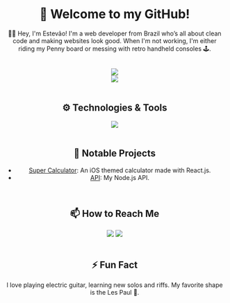 <div align="center">
	<h1>👋 Welcome to my GitHub!</h1>
	<p align="center">👨‍💻 Hey, I'm Estevão! I'm a web developer from Brazil who’s all about clean code and making websites look good. When I'm not working, I'm either riding my Penny board or messing with retro handheld consoles 🕹.</p>
	<br>
	<div align="center">
		<img src="https://github-readme-stats.vercel.app/api?username=estevaoaz&show_icons=true&theme=radical"/>
	</div>
	<div align="center">
		<img src="https://github-readme-stats.vercel.app/api/top-langs/?username=estevaoaz&layout=compact&theme=radical"/>
	</div>
	<br>
	<h2>⚙️ Technologies & Tools</h2>
	<div align="center">
		<a href="https://skillicons.dev">
			<img src="https://skillicons.dev/icons?i=laravel,react,mysql,docker,git,js,ts,nodejs,html,css" />
		</a>
	</div>
	<br>
	<h2>🔧 Notable Projects</h2>
	<ul>
		<li><a href="https://github.com/EstevaoAZ/calculator">Super Calculator</a>: An iOS themed calculator made with React.js.</li>
		<li><a href="https://github.com/EstevaoAZ/project2">API</a>: My Node.js API.</li>
	</ul>
	<br>
	<h2>📫 How to Reach Me</h2>
	<div align="center">
		<a href="https://www.linkedin.com/in/estev%C3%A3o-maestrelli-715a91221?utm_source=share&utm_campaign=share_via&utm_content=profile&utm_medium=android_app" target="_blank"><img src="https://img.shields.io/badge/-LinkedIn-%230077B5?style=for-the-badge&logo=linkedin&logoColor=white" target="_blank"></a>
		<a href="mailto:estevao.aztex@gmail.com"><img src="https://img.shields.io/badge/-Email-%23333?style=for-the-badge&logo=gmail&logoColor=white" target="_blank"></a>
	</div>
	<br>
	<h2>⚡ Fun Fact</h2>
	<p align="center">I love playing electric guitar, learning new solos and riffs. My favorite shape is the Les Paul 🤘.</p>
</div>
